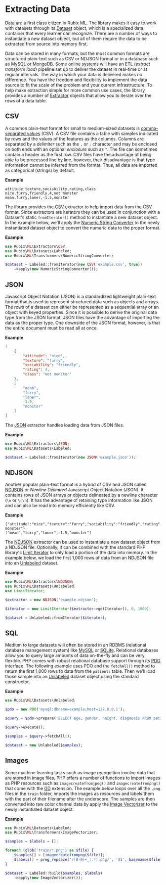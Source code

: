 # Extracting Data
Data are a first class citizen in Rubix ML. The library makes it easy to work with datasets through its [Dataset](datasets/api.md) object, which is a specialized data container that every learner can recognize. There are a number of ways to instantiate a new dataset object, but all of them require the data to be extracted from source into memory first.

Data can be stored in many formats, but the most common formats are structured plain-text such as CSV or NDJSON format or in a database such as MySQL or MongoDB. Some online systems will have an ETL (*extract transform load*) pipeline set up to deliver the dataset in real-time or at regular intervals. The way in which your data is delivered makes no difference. You have the freedom and flexibility to implement the data source to fit the scale of the problem and your current infrastructure. To help make extraction simple for more common use cases, the library provides a number of [Extractor](extractors/api.md) objects that allow you to iterate over the rows of a data table.

## CSV
A common plain-text format for small to medium-sized datasets is [comma-separated values](https://en.wikipedia.org/wiki/Comma-separated_values) (CSV). A CSV file contains a table with samples indicated by rows and the values of the features as the columns. Columns are separated by a *delimiter* such as the `,` or `;` character and may be enclosed on both ends with an optional *enclosure* such as `"`. The file can sometimes contain a header as the first row. CSV files have the advantage of being able to be processed line by line, however, their disadvantage is that type information cannot be inferred from the format. Thus, all data are imported as categorical (strings) by default.

**Example**

```csv
attitude,texture,sociability,rating,class
nice,furry,friendly,4,not monster
mean,furry,loner,-1.5,monster
```

The library provides the [CSV](extractors/csv.md) extractor to help import data from the CSV format. Since extractors are iterators they can be used in conjunction with a Dataset's static `fromIterator()` method to instantiate a new dataset object. In the example below, we'll apply the [Numeric String Converter](transformers/numeric-string-converter.md) to the newly instantiated dataset object to convert the numeric data to the proper format.

**Example**

```php
use Rubix\ML\Extractors\CSV;
use Rubix\ML\Datasets\Labeled;
use Rubix\ML\Transformers\NumericStringConverter;

$dataset = Labeled::fromIterator(new CSV('example.csv', true))
    ->apply(new NumericStringConverter());
```

## JSON
Javascript Object Notation (JSON) is a standardized lightweight plain-text format that is used to represent structured data such as objects and arrays. The rows of a dataset can either be represented as a sequential array or an object with keyed properties. Since it is possible to derive the original data type from the JSON format, JSON files have the advantage of importing the data as the proper type. One downside of the JSON format, however, is that the entire document must be read all at once.

**Example**

```json
[
    {
        "attitude": "nice",
        "texture": "furry",
        "sociability": "friendly",
        "rating": 4,
        "class": "not monster"
    },
    [
        "mean",
        "furry",
        "loner",
        -1.5,
        "monster"
    ]
]
```

The [JSON](extractors/json.md) extractor handles loading data from JSON files.

**Example**

```php
use Rubix\ML\Extractors\JSON;
use Rubix\ML\Datasets\Labeled;

$dataset = Labeled::fromIterator(new JSON('example.json'));
```

## NDJSON
Another popular plain-text format is a hybrid of CSV and JSON called [NDJSON](http://ndjson.org/) or *Newline Delimited* Javascript Object Notation (JSON). It contains rows of JSON arrays or objects delineated by a newline character (`\n` or `\r\n`). It has the advantage of retaining type information like JSON and can also be read into memory efficiently like CSV.

**Example**

```ndjson
{"attitude":"nice","texture":"furry","sociability":"friendly","rating":4,"class":"not monster"}
["mean","furry","loner",-1.5,"monster"]
```

The [NDJSON](extractors/ndjson.md) extractor can be used to instantiate a new dataset object from a NDJSON file. Optionally, it can be combined with the standard PHP library's [Limit Iterator](https://www.php.net/manual/en/class.limititerator.php) to only load a portion of the data into memory. In the example below, we load the first 1,000 rows of data from an NDJSON file into an [Unlabeled](datasets/unlabeled.md) dataset.

**Example**

```php
use Rubix\ML\Extractors\NDJSON;
use Rubix\ML\Datasets\Unlabeled;
use LimitIterator;

$extractor = new NDJSON('example.ndjson');

$iterator = new LimitIterator($extractor->getIterator(), 0, 1000);

$dataset = Unlabeled::fromIterator($iterator);
```

## SQL
Medium to large datasets will often be stored in an RDBMS (relational database management system) like [MySQL](https://www.mysql.com) or [SQLite](https://www.sqlite.org). Relational databases allow you to query large amounts of data on-the-fly and can be very flexible. PHP comes with robust relational database support through its [PDO](https://www.php.net/manual/en/book.pdo.php) interface. The following example uses PDO and the `fetchAll()` method to return the first 1,000 rows fo data from the `patients` table. Then we'll load those sample into an [Unlabeled](datasets/unlabeled.md) dataset object using the standard constructor.

**Example**

```php
use Rubix\ML\Datasets\Unlabeled;

$pdo = new PDO('mysql:dbname=example;host=127.0.0.1');

$query = $pdo->prepare('SELECT age, gender, height, diagnosis FROM patients LIMIT 1000');

$query->execute();

$samples = $query->fetchAll();

$dataset = new Unlabeled($samples);
```

## Images
Some machine learning tasks such as image recognition involve data that are stored in image files. PHP offers a number of functions to import images as PHP resources such as `imagecreatefromjpeg()` and `imagecreatefrompng()` that come with the [GD](https://www.php.net/manual/en/book.image.php) extension. The example below loops over all the `.png` files in the `train` folder, imports the images as resources and labels them with the part of their filename after the underscore. The samples are then converted into raw color channel data by apply the [Image Vectorizer](transformers/image-vectorizer.md) to the newly instantiated dataset object.

**Example**

```php
use Rubix\ML\Datasets\Labeled;
use Rubix\ML\Transformers\ImageVectorizer;

$samples = $labels = [];

foreach (glob('train/*.png') as $file) {
    $samples[] = [imagecreatefrompng($file)];
    $labels[] = preg_replace('/[0-9]+_(.*).png/', '$1', basename($file));
}

$dataset = Labeled::build($samples, $labels)
    ->apply(new ImageVectorizer());
```